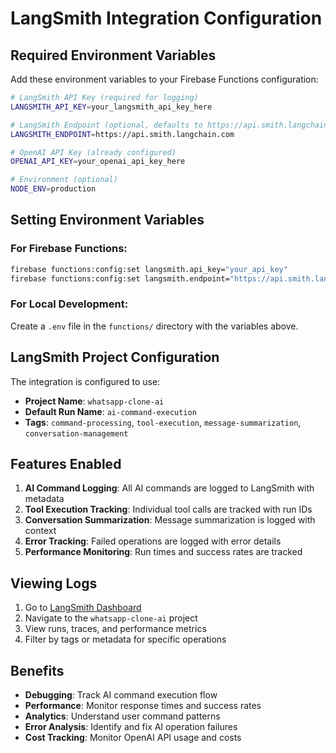# LangSmith Integration Configuration

## Required Environment Variables

Add these environment variables to your Firebase Functions configuration:

```bash
# LangSmith API Key (required for logging)
LANGSMITH_API_KEY=your_langsmith_api_key_here

# LangSmith Endpoint (optional, defaults to https://api.smith.langchain.com)
LANGSMITH_ENDPOINT=https://api.smith.langchain.com

# OpenAI API Key (already configured)
OPENAI_API_KEY=your_openai_api_key_here

# Environment (optional)
NODE_ENV=production
```

## Setting Environment Variables

### For Firebase Functions:
```bash
firebase functions:config:set langsmith.api_key="your_api_key"
firebase functions:config:set langsmith.endpoint="https://api.smith.langchain.com"
```

### For Local Development:
Create a `.env` file in the `functions/` directory with the variables above.

## LangSmith Project Configuration

The integration is configured to use:
- **Project Name**: `whatsapp-clone-ai`
- **Default Run Name**: `ai-command-execution`
- **Tags**: `command-processing`, `tool-execution`, `message-summarization`, `conversation-management`

## Features Enabled

1. **AI Command Logging**: All AI commands are logged to LangSmith with metadata
2. **Tool Execution Tracking**: Individual tool calls are tracked with run IDs
3. **Conversation Summarization**: Message summarization is logged with context
4. **Error Tracking**: Failed operations are logged with error details
5. **Performance Monitoring**: Run times and success rates are tracked

## Viewing Logs

1. Go to [LangSmith Dashboard](https://smith.langchain.com)
2. Navigate to the `whatsapp-clone-ai` project
3. View runs, traces, and performance metrics
4. Filter by tags or metadata for specific operations

## Benefits

- **Debugging**: Track AI command execution flow
- **Performance**: Monitor response times and success rates
- **Analytics**: Understand user command patterns
- **Error Analysis**: Identify and fix AI operation failures
- **Cost Tracking**: Monitor OpenAI API usage and costs
